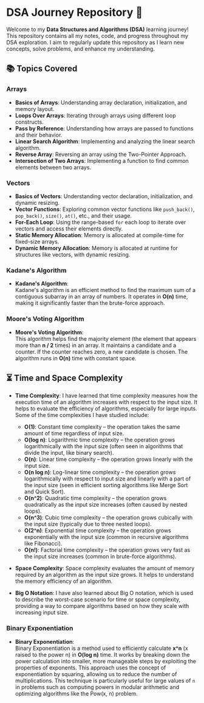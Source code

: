 # DSA Journey Repository 🚀

Welcome to my **Data Structures and Algorithms (DSA)** learning journey! This repository contains all my notes, code, and progress throughout my DSA exploration. I aim to regularly update this repository as I learn new concepts, solve problems, and enhance my understanding.

## 📚 Topics Covered

### **Arrays** 
- **Basics of Arrays**: Understanding array declaration, initialization, and memory layout.  
- **Loops Over Arrays**: Iterating through arrays using different loop constructs.  
- **Pass by Reference**: Understanding how arrays are passed to functions and their behavior.  
- **Linear Search Algorithm**: Implementing and analyzing the linear search algorithm.  
- **Reverse Array**: Reversing an array using the Two-Pointer Approach.  
- **Intersection of Two Arrays**: Implementing a function to find common elements between two arrays.  

### **Vectors**
- **Basics of Vectors**: Understanding vector declaration, initialization, and dynamic resizing.  
- **Vector Functions**: Exploring common vector functions like `push_back()`, `pop_back()`, `size()`, `at()`, etc., and their usage.  
- **For-Each Loop**: Using the range-based `for` each loop to iterate over vectors and access their elements directly.
- **Static Memory Allocation**: Memory is allocated at compile-time for fixed-size arrays.
- **Dynamic Memory Allocation**: Memory is allocated at runtime for structures like vectors, with dynamic resizing.

### **Kadane's Algorithm**
- **Kadane's Algorithm**:  
  Kadane's algorithm is an efficient method to find the maximum sum of a contiguous subarray in an array of numbers. It operates in **O(n)** time, making it significantly faster than the brute-force approach. 

### **Moore's Voting Algorithm**
- **Moore's Voting Algorithm**:  
  This algorithm helps find the majority element (the element that appears more than **n / 2** times) in an array. It maintains a candidate and a counter. If the counter reaches zero, a new candidate is chosen. The algorithm runs in **O(n)** time with constant space.


## ⏳ Time and Space Complexity
- **Time Complexity**: I have learned that time complexity measures how the execution time of an algorithm increases with respect to the input size. It helps to evaluate the efficiency of algorithms, especially for large inputs. Some of the time complexities I have studied include:
  - **O(1)**: Constant time complexity – the operation takes the same amount of time regardless of input size.
  - **O(log n)**: Logarithmic time complexity – the operation grows logarithmically with the input size (often seen in algorithms that divide the input, like binary search).
  - **O(n)**: Linear time complexity – the operation grows linearly with the input size.
  - **O(n log n)**: Log-linear time complexity – the operation grows logarithmically with respect to input size and linearly with a part of the input size (seen in efficient sorting algorithms like Merge Sort and Quick Sort).
  - **O(n^2)**: Quadratic time complexity – the operation grows quadratically as the input size increases (often caused by nested loops).
  - **O(n^3)**: Cubic time complexity – the operation grows cubically with the input size (typically due to three nested loops).
  - **O(2^n)**: Exponential time complexity – the operation grows exponentially with the input size (common in recursive algorithms like Fibonacci).
  - **O(n!)**: Factorial time complexity – the operation grows very fast as the input size increases (common in brute-force algorithms).

- **Space Complexity**: Space complexity evaluates the amount of memory required by an algorithm as the input size grows. It helps to understand the memory efficiency of an algorithm.  
- **Big O Notation**: I have also learned about Big O notation, which is used to describe the worst-case scenario for time or space complexity, providing a way to compare algorithms based on how they scale with increasing input size.

### **Binary Exponentiation**
- **Binary Exponentiation**:  
  Binary Exponentiation is a method used to efficiently calculate **x^n** (x raised to the power n) in **O(log n)** time. It works by breaking down the power calculation into smaller, more manageable steps by exploiting the properties of exponents. This approach uses the concept of exponentiation by squaring, allowing us to reduce the number of multiplications. This technique is particularly useful for large values of `n` in problems such as computing powers in modular arithmetic and optimizing algorithms like the Pow(x, n) problem.
